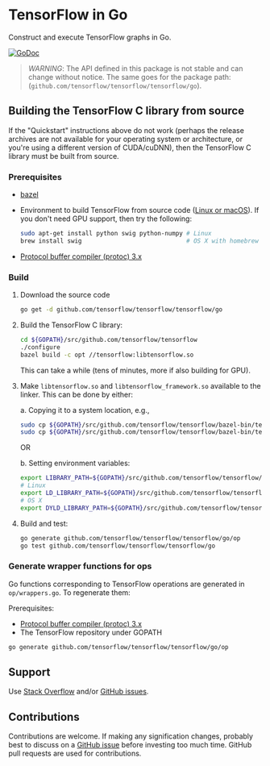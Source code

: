 # TensorFlow in Go

Construct and execute TensorFlow graphs in Go.

[![GoDoc](https://godoc.org/github.com/tensorflow/tensorflow/tensorflow/go?status.svg)](https://godoc.org/github.com/tensorflow/tensorflow/tensorflow/go)

> *WARNING*: The API defined in this package is not stable and can change
> without notice. The same goes for the package path:
> (`github.com/tensorflow/tensorflow/tensorflow/go`).

## Building the TensorFlow C library from source

If the "Quickstart" instructions above do not work (perhaps the release archives
are not available for your operating system or architecture, or you're using a
different version of CUDA/cuDNN), then the TensorFlow C library must be built
from source.

### Prerequisites

-   [bazel](https://www.bazel.build/versions/master/docs/install.html)
-   Environment to build TensorFlow from source code
    ([Linux or macOS](https://www.tensorflow.org/install/source)). If you don't
    need GPU support, then try the following:

    ```sh
    sudo apt-get install python swig python-numpy # Linux
    brew install swig                             # OS X with homebrew
    ```
- [Protocol buffer compiler (protoc) 3.x](https://github.com/google/protobuf/releases/)

### Build

1.  Download the source code

    ```sh
    go get -d github.com/tensorflow/tensorflow/tensorflow/go
    ```

2.  Build the TensorFlow C library:

    ```sh
    cd ${GOPATH}/src/github.com/tensorflow/tensorflow
    ./configure
    bazel build -c opt //tensorflow:libtensorflow.so
    ```

    This can take a while (tens of minutes, more if also building for GPU).

3.  Make `libtensorflow.so` and `libtensorflow_framework.so` available to the
    linker. This can be done by either:

    a. Copying it to a system location, e.g.,

    ```sh
    sudo cp ${GOPATH}/src/github.com/tensorflow/tensorflow/bazel-bin/tensorflow/libtensorflow.so /usr/local/lib
    sudo cp ${GOPATH}/src/github.com/tensorflow/tensorflow/bazel-bin/tensorflow/libtensorflow_framework.so /usr/local/lib
    ```

    OR

    b. Setting environment variables:

    ```sh
    export LIBRARY_PATH=${GOPATH}/src/github.com/tensorflow/tensorflow/bazel-bin/tensorflow
    # Linux
    export LD_LIBRARY_PATH=${GOPATH}/src/github.com/tensorflow/tensorflow/bazel-bin/tensorflow
    # OS X
    export DYLD_LIBRARY_PATH=${GOPATH}/src/github.com/tensorflow/tensorflow/bazel-bin/tensorflow
    ```

4.  Build and test:

    ```sh
    go generate github.com/tensorflow/tensorflow/tensorflow/go/op
    go test github.com/tensorflow/tensorflow/tensorflow/go
    ```

### Generate wrapper functions for ops

Go functions corresponding to TensorFlow operations are generated in `op/wrappers.go`. To regenerate them:

Prerequisites:
- [Protocol buffer compiler (protoc) 3.x](https://github.com/google/protobuf/releases/)
- The TensorFlow repository under GOPATH

```sh
go generate github.com/tensorflow/tensorflow/tensorflow/go/op
```

## Support

Use [Stack Overflow](http://stackoverflow.com/questions/tagged/tensorflow)
and/or [GitHub issues](https://github.com/tensorflow/tensorflow/issues).

## Contributions

Contributions are welcome. If making any signification changes, probably best to
discuss on a [GitHub issue](https://github.com/tensorflow/tensorflow/issues)
before investing too much time. GitHub pull requests are used for contributions.
